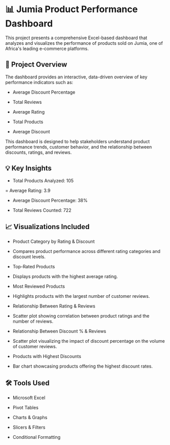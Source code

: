 # 📊 Jumia Product Performance Dashboard
This project presents a comprehensive Excel-based dashboard that analyzes and visualizes the performance of products sold on Jumia, one of Africa's leading e-commerce platforms.

## 📌 Project Overview

The dashboard provides an interactive, data-driven overview of key performance indicators such as:

- Average Discount Percentage

- Total Reviews

- Average Rating

- Total Products

- Average Discount

This dashboard is designed to help stakeholders understand product performance trends, customer behavior, and the relationship between discounts, ratings, and reviews.

## 💡 Key Insights
- Total Products Analyzed: 105

= Average Rating: 3.9

- Average Discount Percentage: 38%

- Total Reviews Counted: 722

## 📈 Visualizations Included
- Product Category by Rating & Discount

- Compares product performance across different rating categories and discount levels.

- Top-Rated Products

- Displays products with the highest average rating.

- Most Reviewed Products

- Highlights products with the largest number of customer reviews.

- Relationship Between Rating & Reviews

- Scatter plot showing correlation between product ratings and the number of reviews.

- Relationship Between Discount % & Reviews

- Scatter plot visualizing the impact of discount percentage on the volume of customer reviews.

- Products with Highest Discounts

- Bar chart showcasing products offering the highest discount rates.

## 🛠️ Tools Used
- Microsoft Excel

- Pivot Tables

- Charts & Graphs

- Slicers & Filters

- Conditional Formatting
